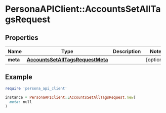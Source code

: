 # PersonaAPIClient::AccountsSetAllTagsRequest

## Properties

| Name | Type | Description | Notes |
| ---- | ---- | ----------- | ----- |
| **meta** | [**AccountsSetAllTagsRequestMeta**](AccountsSetAllTagsRequestMeta.md) |  | [optional] |

## Example

```ruby
require 'persona_api_client'

instance = PersonaAPIClient::AccountsSetAllTagsRequest.new(
  meta: null
)
```

